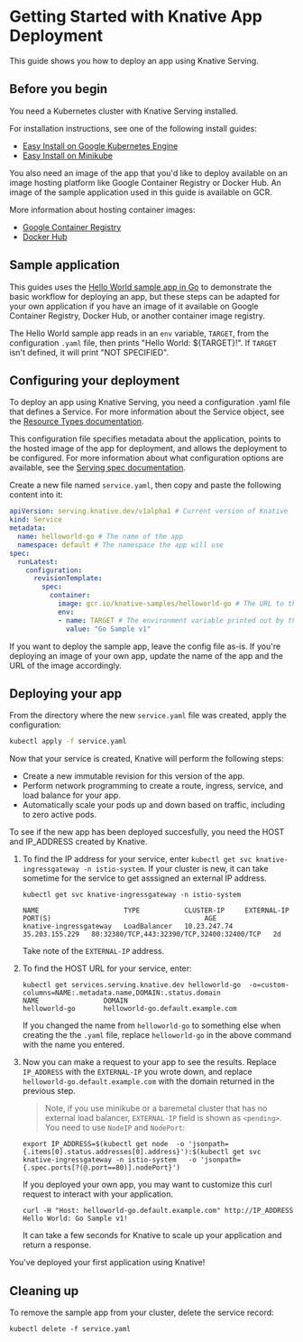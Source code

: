 # Getting Started with Knative App Deployment

This guide shows you how to deploy an app using Knative Serving.

## Before you begin

You need a Kubernetes cluster with Knative Serving installed.

For installation instructions, see one of the following install guides:
* [Easy Install on Google Kubernetes Engine](Knative-with-GKE.md)
* [Easy Install on Minikube](Knative-with-Minikube.md)

You also need an image of the app that you'd like to deploy available on an
image hosting platform like Google Container Registry or Docker Hub. An image of
the sample application used in this guide is available on GCR.

More information about hosting container images:

* [Google Container Registry](https://cloud.google.com/container-registry/docs/pushing-and-pulling)
* [Docker Hub](https://docs.docker.com/docker-hub/repos/)

## Sample application

This guides uses the
[Hello World sample app in Go](../serving/samples/helloworld-go) to demonstrate
the basic workflow for deploying an app, but these steps can be adapted for your
own application if you have an image of it available on Google Container
Registry, Docker Hub, or another container image registry.

The Hello World sample app reads in an `env` variable, `TARGET`, from the
configuration `.yaml` file, then prints "Hello World: ${TARGET}!". If `TARGET`
isn't defined, it will print "NOT SPECIFIED".

## Configuring your deployment

To deploy an app using Knative Serving, you need a configuration .yaml file
that defines a Service. For more information about the Service object, see the
[Resource Types documentation](https://github.com/knative/serving/blob/master/docs/spec/overview.md#service).

This configuration file specifies metadata about the application, points to the
hosted image of the app for deployment, and allows the deployment to be
configured. For more information about what configuration options are available,
see the
[Serving spec documentation](https://github.com/knative/serving/blob/master/docs/spec/spec.md).

Create a new file named `service.yaml`, then copy and paste the following content into it:

```yaml
apiVersion: serving.knative.dev/v1alpha1 # Current version of Knative
kind: Service
metadata:
  name: helloworld-go # The name of the app
  namespace: default # The namespace the app will use
spec:
  runLatest:
    configuration:
      revisionTemplate:
        spec:
          container:
            image: gcr.io/knative-samples/helloworld-go # The URL to the hosted image of the app
            env:
            - name: TARGET # The environment variable printed out by the sample app
              value: "Go Sample v1"
```

If you want to deploy the sample app, leave the config file as-is. If you're
deploying an image of your own app, update the name of the app and the URL of
the image accordingly.

## Deploying your app

From the directory where the new `service.yaml` file was created, apply the configuration:
```bash
kubectl apply -f service.yaml
```

Now that your service is created, Knative will perform the following steps:
   * Create a new immutable revision for this version of the app.
   * Perform network programming to create a route, ingress, service, and load
     balance for your app.
   * Automatically scale your pods up and down based on traffic, including to
     zero active pods.

To see if the new app has been deployed succesfully, you need the HOST and
IP_ADDRESS created by Knative.

1. To find the IP address for your service, enter
   `kubectl get svc knative-ingressgateway -n istio-system`. If your cluster is
   new, it can take sometime for the service to get asssigned an external IP address.

    ```shell
    kubectl get svc knative-ingressgateway -n istio-system

    NAME                     TYPE           CLUSTER-IP     EXTERNAL-IP      PORT(S)                                      AGE
    knative-ingressgateway   LoadBalancer   10.23.247.74   35.203.155.229   80:32380/TCP,443:32390/TCP,32400:32400/TCP   2d

    ```
    Take note of the `EXTERNAL-IP` address.

1. To find the HOST URL for your service, enter:

    ```shell
    kubectl get services.serving.knative.dev helloworld-go  -o=custom-columns=NAME:.metadata.name,DOMAIN:.status.domain
    NAME                DOMAIN
    helloworld-go       helloworld-go.default.example.com
    ```
    If you changed the name from `helloworld-go` to something else when creating
    the the `.yaml` file, replace `helloworld-go` in the above command with the
    name you entered.

1. Now you can make a request to your app to see the results. Replace
   `IP_ADDRESS` with the `EXTERNAL-IP` you wrote down, and replace
   `helloworld-go.default.example.com` with the domain returned in the previous
   step.

   > Note, if you use minikube or a baremetal cluster that has no external load balancer,
     `EXTERNAL-IP` field is shown as `<pending>`. You need to use `NodeIP` and `NodePort`:
     ```shell
     export IP_ADDRESS=$(kubectl get node  -o 'jsonpath={.items[0].status.addresses[0].address}'):$(kubectl get svc knative-ingressgateway -n istio-system   -o 'jsonpath={.spec.ports[?(@.port==80)].nodePort}')
      ```

   If you deployed your own app, you may want to customize this curl
   request to interact with your application.

    ```shell
    curl -H "Host: helloworld-go.default.example.com" http://IP_ADDRESS
    Hello World: Go Sample v1!
    ```
    It can take a few seconds for Knative to scale up your application and return
    a response.

You've deployed your first application using Knative!

## Cleaning up

To remove the sample app from your cluster, delete the service record:

```shell
kubectl delete -f service.yaml
```
